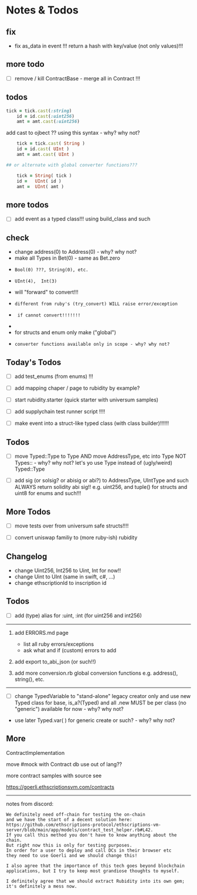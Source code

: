 # Notes & Todos

## fix

-  fix as_data in event !!!
   return a hash with key/value (not only values)!!!

## more todo

- [ ]  remove / kill ContractBase - merge all in Contract !!!


## todos

``` ruby
tick = tick.cast(:string)
    id = id.cast(:uint256)
    amt = amt.cast(:uint256)
```
add cast to ojbect ?? using this syntax - why? why not?

``` ruby
    tick = tick.cast( String )
    id = id.cast( UInt )
    amt = amt.cast( UInt )

## or alternate with global converter functions???

    tick = String( tick )
    id =   UInt( id )
    amt =  UInt( amt )
```

## more todos

- [ ] add event as a typed class!!! using build_class and such


## check


- change address(0) to Address(0) - why? why not?
-   make all Types in  Bet(0) - same as Bet.zero
-     Bool(0) ???, String(0), etc.
-     UInt(4),  Int(3)
-   will "forward" to convert!!!
-     different from ruby's (try_convert) WILL raise error/exception
-      if cannot convert!!!!!!!
-
-  for structs and enum only make ("global")
-     converter functions available only in scope - why? why not?



## Today's Todos

- [ ]  add test_enums (from enums) !!!
- [ ]  add mapping chaper / page to rubidity by example?
- [ ]  start  rubidity.starter   (quick starter with universum samples)
- [ ] add supplychain test runner script !!!!

- [ ]  make event into a struct-like typed class (with class builder)!!!!!!


## Todos

- [ ]   move Typed::Type to Type AND move AddressType, etc into Type NOT Types:: - why? why not?
      let's yo use Type instead of (ugly/weird) Typed::Type


- [ ]  add sig (or solsig? or abisig or abi?) to AddressType, UIntType and such
        ALWAYS return solidity abi sig!! e.g. uint256, 
        and tuple() for structs and uint8 for enums and such!!!


## More Todos

- [ ] move tests over from  universum safe structs!!!!
- [ ] convert uniswap familiy to (more ruby-ish) rubidity 


## Changelog

-  change Uint256, Int256 to Uint, Int for now!!
-  change Uint to UInt (same in swift, c#, ...)
-  change ethscriptionId to inscription id


## Todos

- [ ]  add (type) alias for :uint, :int (for uint256 and int256)


---

1.  add ERRORS.md  page
    - list all ruby errors/exceptions
    - ask what and if (custom) errors to add

2.  add  export to_abi_json (or such!!)
3.  add more conversion.rb  global conversion functions e.g. address(), string(), etc.


---

- [ ]  change TypedVariable to "stand-alone" legacy creator only
       and use new Typed class for base, is_a?(Typed)
       and all .new MUST be per class (no "generic") available for now - why? why not?

- use later Typed.var( ) for generic create or such? - why? why not?





## More


ContractImplementation

move #mock with Contract db use out of lang??


more contract samples with source
see

https://goerli.ethscriptionsvm.com/contracts









---
notes from discord:

```
We definitely need off-chain for testing the on-chain 
and we have the start of a decent solution here: 
https://github.com/ethscriptions-protocol/ethscriptions-vm-server/blob/main/app/models/contract_test_helper.rb#L42. 
If you call this method you don't have to know anything about the chain. 
But right now this is only for testing purposes. 
In order for a user to deploy and call DCs in their browser etc 
they need to use Goerli and we should change this!

I also agree that the importance of this tech goes beyond blockchain applications, but I try to keep most grandiose thoughts to myself.

I definitely agree that we should extract Rubidity into its own gem; it's definitely a mess now.
```
